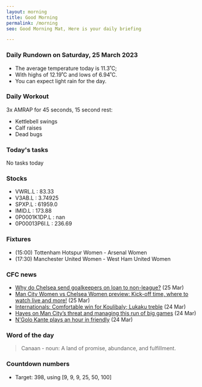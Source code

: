 ```yaml
---
layout: morning
title: Good Morning
permalink: /morning
seo: Good Morning Mat, Here is your daily briefing

---
```


<!-- weather_marker starts -->
### Daily Rundown on Saturday, 25 March 2023

- The average temperature today is 11.3˚C;
- With highs of 12.19˚C and lows of 6.94˚C.
- You can expect light rain for the day.

<!-- weather_marker ends -->

### Daily Workout
<!-- workout_marker starts -->
3x AMRAP for 45 seconds, 15 second rest:

- Kettlebell swings
- Calf raises
- Dead bugs

<!-- workout_marker ends -->

### Today's tasks
<!-- task_marker starts -->
No tasks today
<!-- task_marker ends -->

### Stocks

<!-- stocks_marker starts -->

- VWRL.L : 83.33
- V3AB.L : 3.74925
- SPXP.L : 61959.0
- IMID.L : 173.88
- 0P0001K1DP.L : nan
- 0P00013P6I.L : 236.69

<!-- stocks_marker ends -->

### Fixtures

<!-- sports_marker starts -->

<ul>
<li>(15:00) Tottenham Hotspur Women - Arsenal Women</li>
<li>(17:30) Manchester United Women - West Ham United Women</li>
</ul>

<!-- sports_marker ends -->

### CFC news

<!-- cfc_marker starts -->
- [Why do Chelsea send goalkeepers on loan to non-league?](https://chelseafc.com/en/news/article/why-do-chelsea-send-goalkeepers-on-loan-to-non-league) (25 Mar)
- [Man City Women vs Chelsea Women preview: Kick-off time, where to watch live and more!](https://chelseafc.com/en/news/article/man-city-women-vs-chelsea-women-preview-kick-off-time-where-to-watch-live) (25 Mar)
- [Internationals: Comfortable win for Koulibaly; Lukaku treble](https://chelseafc.com/en/news/article/internationals-comfortable-win-for-koulibaly-lukaku-treble) (24 Mar)
- [Hayes on Man City’s threat and managing this run of big games](https://chelseafc.com/en/news/article/hayes-on-man-citys-threat-and-managing-this-run-of-big-games) (24 Mar)
- [N'Golo Kante plays an hour in friendly](https://chelseafc.com/en/news/article/ngolo-kante-plays-an-hour-in-friendly) (24 Mar)

<!-- cfc_marker ends -->

### Word of the day
<!-- word_marker starts -->

 > Canaan - noun: A land of promise, abundance, and fulfillment.

<!-- word_marker ends -->

### Countdown numbers
<!-- game_marker starts -->

- Target: 398, using [9, 9, 9, 25, 50, 100]

<!-- game_marker ends -->
